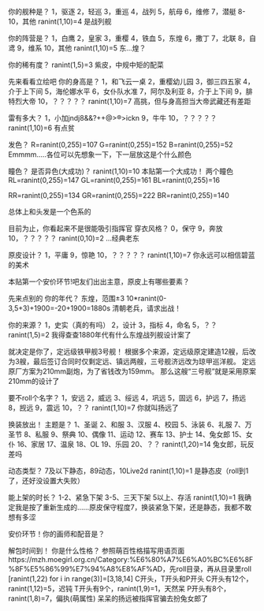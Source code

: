 你的舰种是？
1，驱逐
2，轻巡
3，重巡
4，战列
5，航母
6，维修
7，潜艇
8-10，其他
ranint(1,10)=4
是战列舰

你的阵营是？
1，白鹰
2，皇家
3，重樱
4，铁血
5，东煌
6，撒丁
7，北联
8，自鸢
9，维系
10，其他
ranint(1,10)=5
东...煌？

你的稀有度？
ranint(1,5)=3
紫皮，中规中矩的配菜

先来看看立绘吧
你的身高是？
1，和飞云一桌
2，重樱幼儿园
3，御三四五家
4，介于上下间
5，海伦娜水平
6，女仆队水准
7，阿尔及利亚
8，介于上下间
9，腓特烈大帝
10，？？？？？
ranint(1,10)=7
高挑，但与身高担当大帝武藏还有差距

雷有多大？
1，小加jndj8&&?++@>®>ickn
9，牛牛
10，？？？？？
ranint(1,10)=6
有点贫

发色？
R=ranint(0,255)=107
G=ranint(0,255)=152
B=ranint(0,255)=52
Emmmm.....各位可以先想象一下，下一层放这是个什么颜色

瞳色？
是否异色(大成功)？
ranint(1,10)=10
本贴第一个大成功！
两个瞳色
RL=ranint(0,255)=147
GL=ranint(0,255)=161
BL=ranint(0,255)=16

RR=ranint(0,255)=134
GR=ranint(0,255)=222
BR=ranint(0,255)=140

总体上和头发是一个色系的

目前为止，你看起来不是很能吸引指挥官
穿衣风格？
0，保守
9，奔放
10，？？？？？
ranint(0,10)=2
...经典老东

原皮设计？
1，平庸
9，惊艳
10，？？？？？
ranint(1,10)=7
你永远可以相信碧蓝的美术

本贴第一个安价环节!吧友们出出主意，原皮上有哪些要素？

先来点别的
你的年代？
东煌，范围±3
10*ranint(0-3,5+3)+1900=-20+1900=1880s
清朝老兵，请求出战！

你的来源？
1，史实（真的有吗）
2，设计
3，指标
4，命名
5，？？
ranint(1,5)=2
我得查查1880年代有什么东煌战列舰设计案了

就决定是你了，定远级铁甲舰3号舰！
根据多个来源，定远级原定建造12艘，后改为3艘，最后签订合同时仅剩定远、镇远两艘，三号舰济远改为琼甲巡洋舰。
定远原厂方案为210mm副炮，为了省钱改为159mm。
那么这艘“三号舰”就是采用原案210mm的设计了

要不roll个名字？
1，安远
2，威远
3、绥远
4，巩远
5，固远
6，护远
7，扬远
8，觊远
9，震远
10，？？
ranint(1,10)=7
你就叫扬远了

换装放出！
主题是？
1、圣诞
2、和服
3、汉服
4、校园
5、泳装
6、礼服
7、万圣节
8、私服
9、祭典
10、偶像
11、运动
12、赛车
13、护士
14、兔女郎
15、女仆
16、家居
17、温泉
18、OL
19、乐园
20、？？
ranint(1,20)=14
兔女郎，玩反差吗

动态类型？
7及以下静态，89动态，10Live2d
ranint(1,10)=1
是静态皮（roll到1了，还好没设置大失败）

能上架的时长？
1-2、紧急下架
3-5、三天下架
5以上、存活
ranint(1,10)=1
我确定我是按了重新生成的……原皮保守程度7，换装紧急下架，还是静态，我都不敢想有多涩

安价环节！你的画师和配音是？

解包时间到！
你是什么性格？
参照萌百性格描写用语页面https://mzh.moegirl.org.cn/Category:%E6%80%A7%E6%A0%BC%E6%8F%8F%E5%86%99%E7%94%A8%E8%AF%AD，先roll目录，再从目录里roll
[ranint(1,22) for i in range(3)]=[3,18,14]
C开头，T开头和P开头
C开头有12个，ranint(1,12)=5，迟钝
T开头有9个，ranint(1,9)=1，天然呆
P开头有8个，ranint(1,8)=7，偏执(萌属性)
呆呆的扬远被指挥官骗去扮兔女郎了